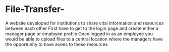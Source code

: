 # File-Transfer-
A website developed for institutions to  share vital information and resources between each other
First have to get to the login page and create either a manager page or employee profile 
Once logged in as an employee you would be able to upload files to a central location where the managers have the opportunity to have acees to these resources
